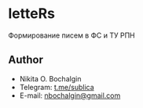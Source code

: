 # letteRs
Формирование писем в ФС и ТУ РПН


## Author
* Nikita O. Bochalgin
* Telegram: [t.me/sublica](https://t.me/sublica)
* E-mail: nbochalgin@gmail.com
